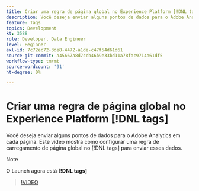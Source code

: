 ```yaml
---
title: Criar uma regra de página global no Experience Platform [!DNL tags]
description: Você deseja enviar alguns pontos de dados para o Adobe Analytics em cada página. Este vídeo mostra como configurar uma regra de carregamento de página global no [!DNL tags] para enviar esses dados.
feature: Tags
topics: Development
kt: 3588
role: Developer, Data Engineer
level: Beginner
exl-id: 7c72ec72-3de8-4472-a1de-c47f54d61d61
source-git-commit: a45667a8d7ccb46b9e33bd11a78fac9714a61df5
workflow-type: tm+mt
source-wordcount: '91'
ht-degree: 0%

---
```


# Criar uma regra de página global no Experience Platform [!DNL tags]

Você deseja enviar alguns pontos de dados para o Adobe Analytics em cada página. Este vídeo mostra como configurar uma regra de carregamento de página global no [!DNL tags] para enviar esses dados.

>[!NOTE]
>
> O Launch agora está **[!DNL tags]**

>[!VIDEO](https://video.tv.adobe.com/v/28769/?quality=12&learn=on)
